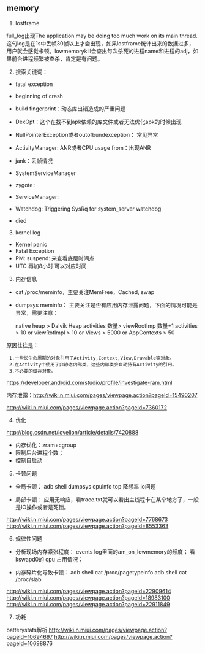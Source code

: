 ## memory

1. lostframe

full_log出现The application may be doing too much work on its main thread.这句log是在1s中丢帧30帧以上才会出现，如果lostframe统计出来的数据过多，用户就会感觉卡顿。lowmemorykill会查出每次杀死的进程name和进程的adj，如果前台进程频繁被查杀，肯定是有问题。


2. 搜索关键词：

- fatal exception
- beginning of crash
- build fingerprint：动态库出错造成的严重问题
- DexOpt：这个在找不到apk依赖的库文件或者无法优化apk的时候出现
- NullPointerException或者outofbundexception： 常见异常
- ActivityManager: ANR或者CPU usage from：出现ANR
- jank：丢帧情况
- SystemServiceManager


- zygote :
- ServiceManager:
- Watchdog: Triggering SysRq for system_server watchdog
- died

3. kernel log

- Kernel panic
- Fatal Exception
- PM: suspend: 来查看底层时间点
- UTC 再加8小时 可以对应时间

3. 内存信息

- cat /proc/meminfo，主要关注MemFree，Cached, swap
- dumpsys meminfo： 主要关注是否有应用内存泄露问题，下面的情况可能是异常，需要注意：

     native heap > Dalvik Heap
     activities 数量> viewRootImp 数量+1
     activities > 10 or viewRotImpl > 10 or Views > 5000 or AppContexts > 50

原因往往是：

     1.一些长生命周期的对象引用了Activity,Context,View,Drawable等对象。
     2.在Activity中使用了非静态内部类，这些内部类会自动持有Activity的引用。
     3.不必要的缓存对象。

<https://developer.android.com/studio/profile/investigate-ram.html>

内存泄露：<http://wiki.n.miui.com/pages/viewpage.action?pageId=15490207>

<http://wiki.n.miui.com/pages/viewpage.action?pageId=7360172>

4. 优化

<http://blog.csdn.net/lovelion/article/details/7420888>

- 内存优化：zram+cgroup
- 限制后台进程个数；
- 控制自启动

5. 卡顿问题

- 全局卡顿：
    adb shell dumpsys cpuinfo
    top
    降频率
    io问题

- 局部卡顿：
    应用无响应，看trace.txt就可以看出主线程卡在某个地方了，一般是IO操作或者是死锁。

<http://wiki.n.miui.com/pages/viewpage.action?pageId=7768673>
<http://wiki.n.miui.com/pages/viewpage.action?pageId=8553363>


6. 规律性问题

- 分析现场内存紧张程度：
    events log里面的am_on_lowmemory的频度；
    看kswapd0的 cpu 占用情况；

- 内存碎片化导致卡顿：
    adb shell cat /proc/pagetypeinfo
    adb shell cat /proc/slab


<http://wiki.n.miui.com/pages/viewpage.action?pageId=22909614>
<http://wiki.n.miui.com/pages/viewpage.action?pageId=18983100>
<http://wiki.n.miui.com/pages/viewpage.action?pageId=22911849>

7. 功耗

batterystats解析
<http://wiki.n.miui.com/pages/viewpage.action?pageId=10694697>
<http://wiki.n.miui.com/pages/viewpage.action?pageId=10698876>
